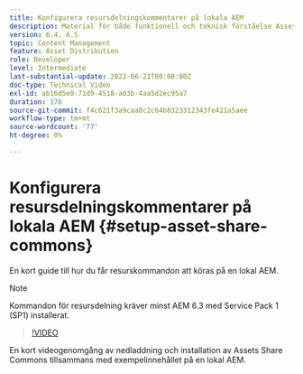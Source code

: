 ```yaml
---
title: Konfigurera resursdelningskommentarer på lokala AEM
description: Material för både funktionell och teknisk förståelse Assets Share Commons
version: 6.4, 6.5
topic: Content Management
feature: Asset Distribution
role: Developer
level: Intermediate
last-substantial-update: 2022-06-21T00:00:00Z
doc-type: Technical Video
exl-id: ab16d5e0-71d9-4518-a03b-4aa5d2ec95a7
duration: 176
source-git-commit: f4c621f3a9caa8c2c64b8323312343fe421a5aee
workflow-type: tm+mt
source-wordcount: '77'
ht-degree: 0%

---
```


# Konfigurera resursdelningskommentarer på lokala AEM {#setup-asset-share-commons}

En kort guide till hur du får resurskommandon att köras på en lokal AEM.

>[!NOTE]
>
>Kommandon för resursdelning kräver minst AEM 6.3 med Service Pack 1 (SP1) installerat.

>[!VIDEO](https://video.tv.adobe.com/v/20499?quality=12&learn=on)

En kort videogenomgång av nedladdning och installation av Assets Share Commons tillsammans med exempelinnehållet på en lokal AEM.
